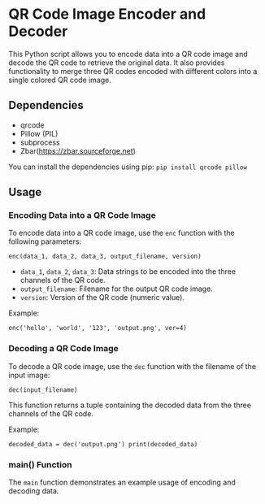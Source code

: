 # QR Code Image Encoder and Decoder

 This Python script allows you to encode data into a QR code image and decode the QR code to retrieve the original data. It also provides functionality to merge three QR codes encoded with different colors into a single colored QR code image.

## Dependencies

- qrcode
- Pillow (PIL)
- subprocess
- Zbar(https://zbar.sourceforge.net)

You can install the dependencies using pip: `pip install qrcode pillow`

## Usage

### Encoding Data into a QR Code Image

To encode data into a QR code image, use the `enc` function with the following parameters:

`enc(data_1, data_2, data_3, output_filename, version)`

- `data_1`, `data_2`, `data_3`: Data strings to be encoded into the three channels of the QR code.
- `output_filename`: Filename for the output QR code image.
- `version`: Version of the QR code (numeric value).

Example:

`enc('hello', 'world', '123', 'output.png', ver=4)`

### Decoding a QR Code Image

To decode a QR code image, use the `dec` function with the filename of the input image:

`dec(input_filename)`

This function returns a tuple containing the decoded data from the three channels of the QR code.

Example:

`decoded_data = dec('output.png') print(decoded_data)`

### main() Function

The `main` function demonstrates an example usage of encoding and decoding data.
